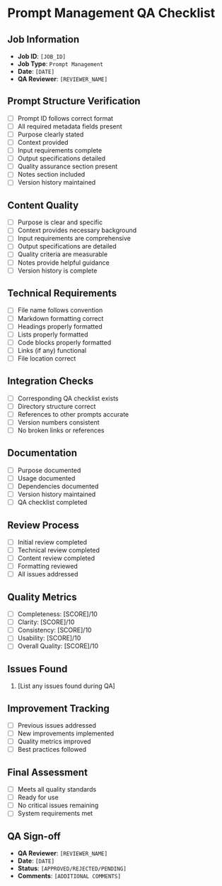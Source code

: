 # Prompt Management QA Checklist

## Job Information
- **Job ID**: `[JOB_ID]`
- **Job Type**: `Prompt Management`
- **Date**: `[DATE]`
- **QA Reviewer**: `[REVIEWER_NAME]`

## Prompt Structure Verification
- [ ] Prompt ID follows correct format
- [ ] All required metadata fields present
- [ ] Purpose clearly stated
- [ ] Context provided
- [ ] Input requirements complete
- [ ] Output specifications detailed
- [ ] Quality assurance section present
- [ ] Notes section included
- [ ] Version history maintained

## Content Quality
- [ ] Purpose is clear and specific
- [ ] Context provides necessary background
- [ ] Input requirements are comprehensive
- [ ] Output specifications are detailed
- [ ] Quality criteria are measurable
- [ ] Notes provide helpful guidance
- [ ] Version history is complete

## Technical Requirements
- [ ] File name follows convention
- [ ] Markdown formatting correct
- [ ] Headings properly formatted
- [ ] Lists properly formatted
- [ ] Code blocks properly formatted
- [ ] Links (if any) functional
- [ ] File location correct

## Integration Checks
- [ ] Corresponding QA checklist exists
- [ ] Directory structure correct
- [ ] References to other prompts accurate
- [ ] Version numbers consistent
- [ ] No broken links or references

## Documentation
- [ ] Purpose documented
- [ ] Usage documented
- [ ] Dependencies documented
- [ ] Version history maintained
- [ ] QA checklist completed

## Review Process
- [ ] Initial review completed
- [ ] Technical review completed
- [ ] Content review completed
- [ ] Formatting reviewed
- [ ] All issues addressed

## Quality Metrics
- [ ] Completeness: [SCORE]/10
- [ ] Clarity: [SCORE]/10
- [ ] Consistency: [SCORE]/10
- [ ] Usability: [SCORE]/10
- [ ] Overall Quality: [SCORE]/10

## Issues Found
1. [List any issues found during QA]

## Improvement Tracking
- [ ] Previous issues addressed
- [ ] New improvements implemented
- [ ] Quality metrics improved
- [ ] Best practices followed

## Final Assessment
- [ ] Meets all quality standards
- [ ] Ready for use
- [ ] No critical issues remaining
- [ ] System requirements met

## QA Sign-off
- **QA Reviewer**: `[REVIEWER_NAME]`
- **Date**: `[DATE]`
- **Status**: `[APPROVED/REJECTED/PENDING]`
- **Comments**: `[ADDITIONAL COMMENTS]` 